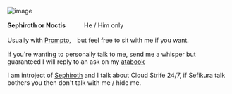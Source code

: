 ![image](https://github.com/metaltango/metaltango/blob/main/download.gif?raw=true)

**Sephiroth or Noctis**　　　He / Him only　　　

Usually with [Prompto](https://github.com/geostigmas),　but feel free to sit with me if you want.

If you're wanting to personally talk to me, send me a whisper 
but guaranteed I will reply to an ask on my [atabook](https://sephiroth.atabook.org)

I am introject of [Sephiroth](https://finalfantasy.fandom.com/wiki/Sephiroth) and I talk about Cloud Strife 24/7, if Sefikura talk bothers you then don't talk with me / hide me.
